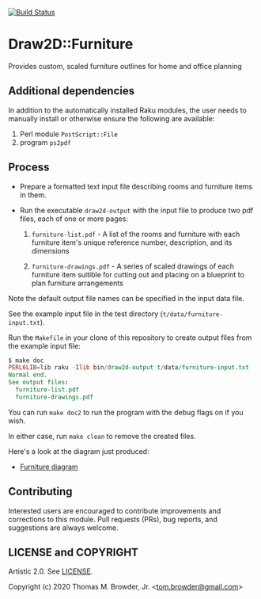 [![Build Status](https://travis-ci.com/tbrowder/Draw2D-Furniture-Raku.svg?branch=master)](https://travis-ci.com/tbrowder/Draw2D-Furniture-Raku)

# Draw2D::Furniture

Provides custom, scaled furniture outlines for home and office planning

## Additional dependencies

In addition to the automatically installed Raku modules, the user
needs to manually install or otherwise ensure the following are
available:

1. Perl module `PostScript::File`
2. program `ps2pdf`

## Process

+ Prepare a formatted text input file describing rooms and
furniture items in them.

+ Run the executable `draw2d-output` with the input file
to produce two pdf files, each of one or more pages:

    1. `furniture-list.pdf` - A list of the rooms and furniture with each furniture item's
       unique reference number, description, and its dimensions

    2. `furniture-drawings.pdf` - A series of scaled drawings of each
       furniture item suitible for cutting out and placing on a
       blueprint to plan furniture arrangements

Note the default output file names can be specified in the input data file.

See the example input file in the test directory (`t/data/furniture-input.txt`).

Run the `Makefile` in your clone of this repository to create output
files from the example input file:


``` Raku
$ make doc
PERL6LIB=lib raku -Ilib bin/draw2d-output t/data/furniture-input.txt
Normal end.
See output files:
  furniture-list.pdf
  furniture-drawings.pdf
```

You can run `make doc2` to run the program with the debug flags on if
you wish.

In either case, run `make clean` to remove the created files.

Here's a look at the diagram just produced:

+ [Furniture diagram](./furniture-drawings.pdf)

## Contributing

Interested users are encouraged to contribute improvements and
corrections to this module.  Pull requests (PRs), bug reports, and
suggestions are always welcome.

## LICENSE and COPYRIGHT

Artistic 2.0. See [LICENSE](./LICENSE).

Copyright (c) 2020 Thomas M. Browder, Jr. <<tom.browder@gmail.com>>
